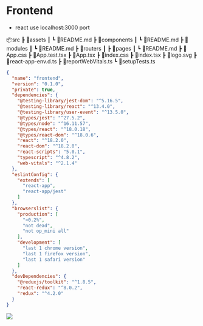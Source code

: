 # Frontend 

* react 
use localhost:3000 port

📦src
 ┣ 📂assets
 ┃ ┗ 📜README.md
 ┣ 📂components
 ┃ ┗ 📜README.md
 ┣ 📂modules
 ┃ ┗ 📜README.md
 ┣ 📂routers
 ┃ ┣ 📂pages
 ┃ ┗ 📜README.md
 ┣ 📜App.css
 ┣ 📜App.test.tsx
 ┣ 📜App.tsx
 ┣ 📜index.css
 ┣ 📜index.tsx
 ┣ 📜logo.svg
 ┣ 📜react-app-env.d.ts
 ┣ 📜reportWebVitals.ts
 ┗ 📜setupTests.ts


```json
{
  "name": "frontend",
  "version": "0.1.0",
  "private": true,
  "dependencies": {
    "@testing-library/jest-dom": "^5.16.5",
    "@testing-library/react": "^13.4.0",
    "@testing-library/user-event": "^13.5.0",
    "@types/jest": "^27.5.2",
    "@types/node": "^16.11.57",
    "@types/react": "^18.0.18",
    "@types/react-dom": "^18.0.6",
    "react": "^18.2.0",
    "react-dom": "^18.2.0",
    "react-scripts": "5.0.1",
    "typescript": "^4.8.2",
    "web-vitals": "^2.1.4"
  },
  "eslintConfig": {
    "extends": [
      "react-app",
      "react-app/jest"
    ]
  },
  "browserslist": {
    "production": [
      ">0.2%",
      "not dead",
      "not op_mini all"
    ],
    "development": [
      "last 1 chrome version",
      "last 1 firefox version",
      "last 1 safari version"
    ]
  },
  "devDependencies": {
    "@reduxjs/toolkit": "^1.8.5",
    "react-redux": "^8.0.2",
    "redux": "^4.2.0"
  }
}

```

![](https://img1.daumcdn.net/thumb/R1280x0/?scode=mtistory2&fname=https%3A%2F%2Fblog.kakaocdn.net%2Fdn%2Fb2MH60%2FbtqTJSnP0gC%2F7Hqmns25Do7LXDGKhX6uAk%2Fimg.png)